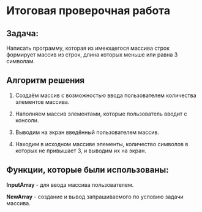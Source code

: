 # Итоговая проверочная работа

## Задача:
Написать программу, которая из имеющегося массива строк формирует массив из строк, длина которых меньше или равна 3 символам.

## Алгоритм решения
1. Создаём массив с возможностью ввода пользователем количества элементов массива.

2. Наполняем массив элементами, которые пользователь вводит с консоли.

3. Выводим на экран введённый пользователем массив.

4. Находим в исходном массиве элементы, количество символов в которых не привышает 3, и выводим их на экран.

## Функции, которые были использованы:
**InputArray** - для ввода массива пользователем.

**NewArray** - создание и вывод запрашиваемого по условию задачи массива.